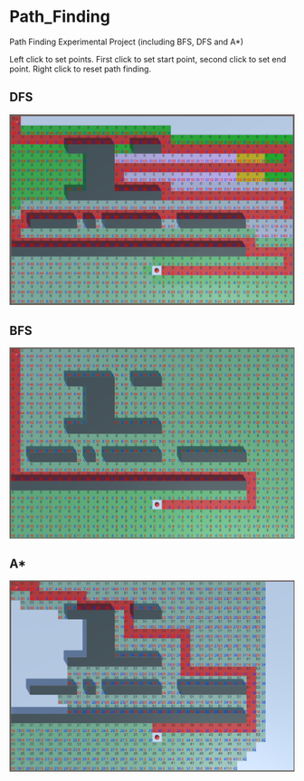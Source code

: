 # Path_Finding
Path Finding Experimental Project (including BFS, DFS and A*)

Left click to set points. First click to set start point, second click to set end point. 
Right click to reset path finding.

## DFS
![alt_text](https://github.com/riohiroshi/Path_Finding/blob/main/misc%7E/DFS.png)

## BFS
![alt_text](https://github.com/riohiroshi/Path_Finding/blob/main/misc%7E/BFS.png)


## A*
![alt_text](https://github.com/riohiroshi/Path_Finding/blob/main/misc%7E/AStar.png)
